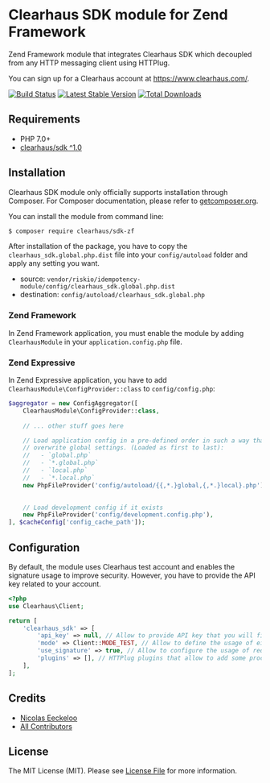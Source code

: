 Clearhaus SDK module for Zend Framework
=======================================

Zend Framework module that integrates Clearhaus SDK which decoupled from any HTTP messaging client using HTTPlug.

You can sign up for a Clearhaus account at https://www.clearhaus.com/.

[![Build Status](https://img.shields.io/travis/RiskioFr/clearhaus-sdk-php-zf.svg?style=flat)](http://travis-ci.org/RiskioFr/clearhaus-sdk-php-zf)
[![Latest Stable Version](http://img.shields.io/packagist/v/riskio/clearhaus-sdk-php-zf.svg?style=flat)](https://packagist.org/packages/riskio/clearhaus-sdk-php-zf)
[![Total Downloads](http://img.shields.io/packagist/dt/riskio/clearhaus-sdk-php-zf.svg?style=flat)](https://packagist.org/packages/riskio/clearhaus-sdk-php-zf)

## Requirements

* PHP 7.0+
* [clearhaus/sdk ^1.0](https://github.com/RiskioFr/clearhaus-sdk-php)

## Installation

Clearhaus SDK module only officially supports installation through Composer. For Composer documentation, please refer to
[getcomposer.org](http://getcomposer.org/).

You can install the module from command line:

```sh
$ composer require clearhaus/sdk-zf
```

After installation of the package, you have to copy the `clearhaus_sdk.global.php.dist` file into
your `config/autoload` folder and apply any setting you want.

- source: `vendor/riskio/idempotency-module/config/clearhaus_sdk.global.php.dist`
- destination: `config/autoload/clearhaus_sdk.global.php`

### Zend Framework

In Zend Framework application, you must enable the module by adding `ClearhausModule` in your `application.config.php` file.

### Zend Expressive

In Zend Expressive application, you have to add `ClearhausModule\ConfigProvider::class` to `config/config.php`:

```php
$aggregator = new ConfigAggregator([
    ClearhausModule\ConfigProvider::class,
    
    // ... other stuff goes here 

    // Load application config in a pre-defined order in such a way that local settings
    // overwrite global settings. (Loaded as first to last):
    //   - `global.php`
    //   - `*.global.php`
    //   - `local.php`
    //   - `*.local.php`
    new PhpFileProvider('config/autoload/{{,*.}global,{,*.}local}.php'),
    

    // Load development config if it exists
    new PhpFileProvider('config/development.config.php'),
], $cacheConfig['config_cache_path']);
```

## Configuration

By default, the module uses Clearhaus test account and enables the signature usage to improve security. However, you have to provide the API key related to your account.

```php
<?php
use Clearhaus\Client;

return [
    'clearhaus_sdk' => [
        'api_key' => null, // Allow to provide API key that you will find in your account
        'mode' => Client::MODE_TEST, // Allow to define the usage of either test or live accounts
        'use_signature' => true, // Allow to configure the usage of request signature
        'plugins' => [], // HTTPlug plugins that allow to add some processing logic
    ],
];
```

## Credits

- [Nicolas Eeckeloo](https://github.com/neeckeloo)
- [All Contributors](https://github.com/RiskioFr/clearhaus-sdk-php-zf/contributors)


## License

The MIT License (MIT). Please see [License File](https://github.com/RiskioFr/clearhaus-sdk-php-zf/blob/master/LICENSE) for more information.
